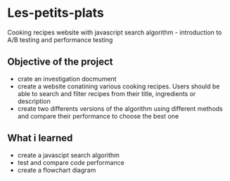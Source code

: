 # Les-petits-plats
Cooking recipes website with javascript search algorithm - introduction to A/B testing and performance testing

## Objective of the project
- crate an investigation docmument
- create a website conatining various cooking recipes. Users should be able to search  and filter recipes from their title, ingredients or description
- create two differents versions of the algorithm using different methods and compare their performance to choose the best one

## What i learned 
- create a javascipt search algorithm
- test and compare code performance
- create a flowchart diagram

